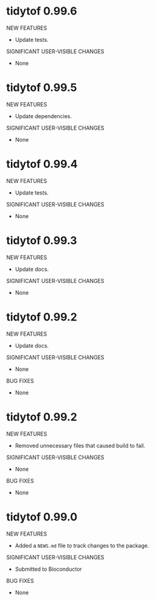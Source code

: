 # tidytof 0.99.6

NEW FEATURES

* Update tests. 

SIGNIFICANT USER-VISIBLE CHANGES

* None


# tidytof 0.99.5

NEW FEATURES

* Update dependencies. 

SIGNIFICANT USER-VISIBLE CHANGES

* None

# tidytof 0.99.4

NEW FEATURES

* Update tests. 

SIGNIFICANT USER-VISIBLE CHANGES

* None

# tidytof 0.99.3

NEW FEATURES

* Update docs. 

SIGNIFICANT USER-VISIBLE CHANGES

* None

# tidytof 0.99.2

NEW FEATURES

* Update docs. 

SIGNIFICANT USER-VISIBLE CHANGES

* None

BUG FIXES

* None

# tidytof 0.99.2

NEW FEATURES

* Removed unnecessary files that caused build to fail. 

SIGNIFICANT USER-VISIBLE CHANGES

* None

BUG FIXES

* None




# tidytof 0.99.0

NEW FEATURES

* Added a `NEWS.md` file to track changes to the package.

SIGNIFICANT USER-VISIBLE CHANGES

* Submitted to Bioconductor

BUG FIXES

* None

